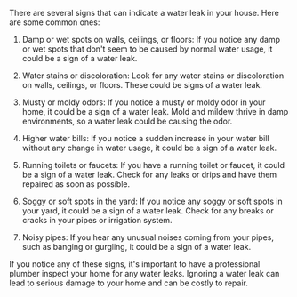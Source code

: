 There are several signs that can indicate a water leak in your house. Here are some common ones:

1. Damp or wet spots on walls, ceilings, or floors: If you notice any damp or wet spots that don't seem to be caused by normal water usage, it could be a sign of a water leak.

2. Water stains or discoloration: Look for any water stains or discoloration on walls, ceilings, or floors. These could be signs of a water leak.

3. Musty or moldy odors: If you notice a musty or moldy odor in your home, it could be a sign of a water leak. Mold and mildew thrive in damp environments, so a water leak could be causing the odor.

4. Higher water bills: If you notice a sudden increase in your water bill without any change in water usage, it could be a sign of a water leak.

5. Running toilets or faucets: If you have a running toilet or faucet, it could be a sign of a water leak. Check for any leaks or drips and have them repaired as soon as possible.

6. Soggy or soft spots in the yard: If you notice any soggy or soft spots in your yard, it could be a sign of a water leak. Check for any breaks or cracks in your pipes or irrigation system.

7. Noisy pipes: If you hear any unusual noises coming from your pipes, such as banging or gurgling, it could be a sign of a water leak.

If you notice any of these signs, it's important to have a professional plumber inspect your home for any water leaks. Ignoring a water leak can lead to serious damage to your home and can be costly to repair.